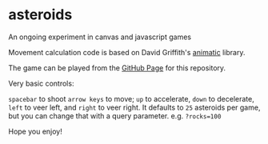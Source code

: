 asteroids
=========

An ongoing experiment in canvas and javascript games

Movement calculation code is based on David Griffith's [animatic](https://code.google.com/p/animatic/) library.

The game can be played from the [GitHub Page](http://outlawandy.github.io/asteroids/) for this repository.

Very basic controls:

`spacebar` to shoot
`arrow keys` to move;  `up` to accelerate, `down` to decelerate, `left` to veer left, and `right` to veer right.
It defaults to `25` asteroids per game, but you can change that with a query parameter. e.g. `?rocks=100`

Hope you enjoy!
